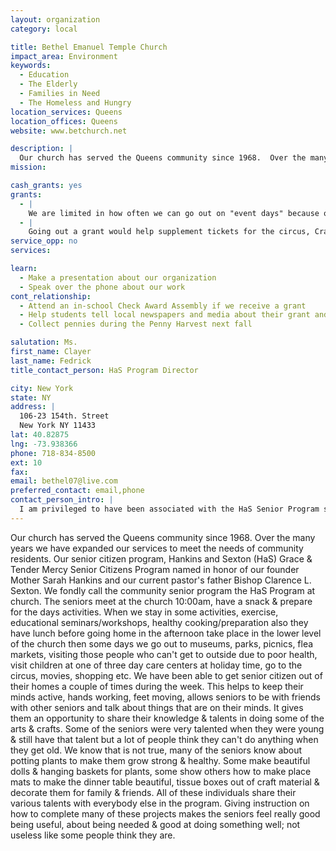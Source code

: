 ```yaml
---
layout: organization
category: local

title: Bethel Emanuel Temple Church
impact_area: Environment
keywords: 
  - Education
  - The Elderly
  - Families in Need
  - The Homeless and Hungry
location_services: Queens
location_offices: Queens
website: www.betchurch.net

description: |
  Our church has served the Queens community since 1968.  Over the many years we have expanded our services to meet the needs of community residents.  Our senior citizen program, Hankins and Sexton (HaS) Grace & Tender Mercy Senior Citizens Program named in honor of our founder Mother Sarah Hankins and our current pastor's father Bishop Clarence L. Sexton. We fondly call the community senior program the HaS Program at church.  The seniors meet at the church 10:00am, have a snack & prepare for the days activities. When we stay in some activities, exercise, educational seminars/workshops, healthy cooking/preparation also they have lunch before going home in the afternoon take place in the lower level of the church then some days we go out to museums, parks, picnics, flea markets, visiting those people who can't get to outside due to poor health, visit children at one of three day care centers at holiday time, go to the circus, movies, shopping etc.   We have been able to get senior citizen out of their homes a couple of times during the week.  This helps to keep their minds active, hands working, feet moving, allows seniors to be with friends with other seniors and talk about things that are on their minds.  It gives them an opportunity to share their knowledge & talents in doing some of the arts & crafts.  Some of the seniors were very talented when they were young & still have that talent but a lot of people think they can't do anything when they get old.  We know that is not true, many of the seniors know about potting plants to make them grow strong & healthy.  Some make beautiful dolls & hanging baskets for plants, some show others how to make place mats to make the dinner table beautiful, tissue boxes out of craft material & decorate them for family & friends.  All of these individuals share their various talents with everybody else in the program.  Giving instruction on how to complete many of these projects makes the seniors feel really good being useful, about being needed & good at doing something well; not useless like some people think they are.
mission: 

cash_grants: yes
grants: 
  - |
    We are limited in how often we can go out on "event days" because of a lack of funds for gas.  Fuel costs have increased & much of the funds we raise have gone to arts & crafts & other things that we can do inside the church.  A grant at this time would mean that the HaS Program seniors can go out more.
  - |
    Going out a grant would help supplement tickets for the circus, Cradle of Aviation Museum, possible supplement eating while we are out if they can't afford to bring a bag lunch.
service_opp: no
services: 

learn: 
  - Make a presentation about our organization
  - Speak over the phone about our work
cont_relationship: 
  - Attend an in-school Check Award Assembly if we receive a grant
  - Help students tell local newspapers and media about their grant and/or project with us
  - Collect pennies during the Penny Harvest next fall

salutation: Ms.
first_name: Clayer
last_name: Fedrick
title_contact_person: HaS Program Director

city: New York
state: NY
address: |
  106-23 154th. Street  
  New York NY 11433
lat: 40.82875
lng: -73.938366
phone: 718-834-8500
ext: 10
fax: 
email: bethel07@live.com
preferred_contact: email,phone
contact_person_intro: |
  I am privileged to have been associated with the HaS Senior Program since I retired in February/2003.  My name is Clayer Fedrick, I was a Administrative Assistant for a electrical contracting company.  I returned to school when I was 46 years old to get my Bachelors Degree from college.  Wow, that was really hard!
---
```

Our church has served the Queens community since 1968.  Over the many years we have expanded our services to meet the needs of community residents.  Our senior citizen program, Hankins and Sexton (HaS) Grace & Tender Mercy Senior Citizens Program named in honor of our founder Mother Sarah Hankins and our current pastor's father Bishop Clarence L. Sexton. We fondly call the community senior program the HaS Program at church.  The seniors meet at the church 10:00am, have a snack & prepare for the days activities. When we stay in some activities, exercise, educational seminars/workshops, healthy cooking/preparation also they have lunch before going home in the afternoon take place in the lower level of the church then some days we go out to museums, parks, picnics, flea markets, visiting those people who can't get to outside due to poor health, visit children at one of three day care centers at holiday time, go to the circus, movies, shopping etc.   We have been able to get senior citizen out of their homes a couple of times during the week.  This helps to keep their minds active, hands working, feet moving, allows seniors to be with friends with other seniors and talk about things that are on their minds.  It gives them an opportunity to share their knowledge & talents in doing some of the arts & crafts.  Some of the seniors were very talented when they were young & still have that talent but a lot of people think they can't do anything when they get old.  We know that is not true, many of the seniors know about potting plants to make them grow strong & healthy.  Some make beautiful dolls & hanging baskets for plants, some show others how to make place mats to make the dinner table beautiful, tissue boxes out of craft material & decorate them for family & friends.  All of these individuals share their various talents with everybody else in the program.  Giving instruction on how to complete many of these projects makes the seniors feel really good being useful, about being needed & good at doing something well; not useless like some people think they are.